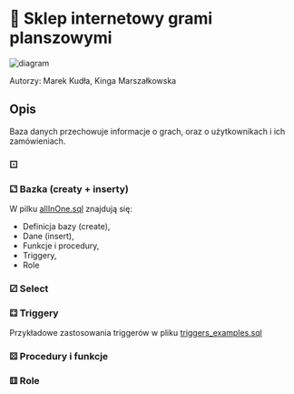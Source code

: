 # 🎲 Sklep internetowy grami planszowymi
![diagram](https://user-images.githubusercontent.com/55376943/122652853-5a1f1d00-d141-11eb-8a7c-2ac28f1ed87c.png)

Autorzy: Marek Kudła, Kinga Marszałkowska

## Opis

Baza danych przechowuje informacje o grach, oraz o użytkownikach i ich zamówieniach. 

### ⚀ 
### ⚁ Bazka (creaty + inserty)

W pilku [allInOne.sql](allInOne.sql) znajdują się:

* Definicja bazy (create),
* Dane (insert),
* Funkcje i procedury,
* Triggery,
* Role

### ⚂ Select


### ⚃ Triggery

Przykładowe zastosowania triggerów w pliku [triggers_examples.sql](triggers_examples.sql)

### ⚄ Procedury i funkcje
### ⚅ Role

